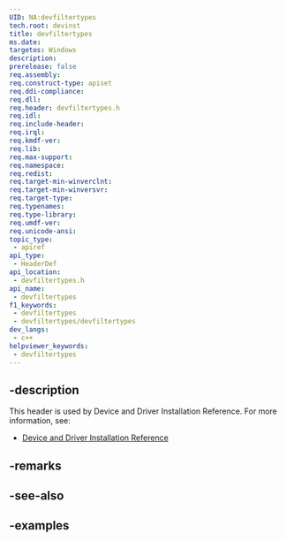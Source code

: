 ```yaml
---
UID: NA:devfiltertypes
tech.root: devinst
title: devfiltertypes
ms.date: 
targetos: Windows
description: 
prerelease: false
req.assembly: 
req.construct-type: apiset
req.ddi-compliance: 
req.dll: 
req.header: devfiltertypes.h
req.idl: 
req.include-header: 
req.irql: 
req.kmdf-ver: 
req.lib: 
req.max-support: 
req.namespace: 
req.redist: 
req.target-min-winverclnt: 
req.target-min-winversvr: 
req.target-type: 
req.typenames: 
req.type-library: 
req.umdf-ver: 
req.unicode-ansi: 
topic_type:
 - apiref
api_type:
 - HeaderDef
api_location:
 - devfiltertypes.h
api_name:
 - devfiltertypes
f1_keywords:
 - devfiltertypes
 - devfiltertypes/devfiltertypes
dev_langs:
 - c++
helpviewer_keywords:
 - devfiltertypes
---
```


## -description

This header is used by Device and Driver Installation Reference. For more information, see:

- [Device and Driver Installation Reference](../_devinst/index.md)

## -remarks

## -see-also

## -examples

